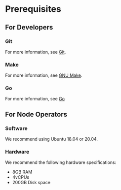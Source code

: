 # Prerequisites

## For Developers

### Git

For more information, see [Git](https://git-scm.com).

### Make

For more information, see [GNU Make](https://www.gnu.org/software/make/).

### Go

For more information, see [Go](https://golang.org/)

## For Node Operators

### Software

We recommend using Ubuntu 18.04 or 20.04.

### Hardware

We recommend the following hardware specifications:

- 8GB RAM
- 4vCPUs
- 200GB Disk space
